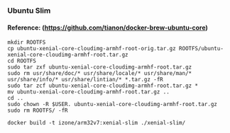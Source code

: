 ### Ubuntu Slim
#### Reference: (https://github.com/tianon/docker-brew-ubuntu-core)
```
mkdir ROOTFS
cp ubuntu-xenial-core-cloudimg-armhf-root-orig.tar.gz ROOTFS/ubuntu-xenial-core-cloudimg-armhf-root.tar.gz
cd ROOTFS
sudo tar zxf ubuntu-xenial-core-cloudimg-armhf-root.tar.gz
sudo rm usr/share/doc/* usr/share/locale/* usr/share/man/* usr/share/info/* usr/share/lintian/* *.tar.gz -fR
sudo tar zcf ubuntu-xenial-core-cloudimg-armhf-root.tar.gz *
mv ubuntu-xenial-core-cloudimg-armhf-root.tar.gz ..
cd ..
sudo chown -R $USER. ubuntu-xenial-core-cloudimg-armhf-root.tar.gz
sudo rm ROOTFS/ -fR
```

```
docker build -t izone/arm32v7:xenial-slim ./xenial-slim/
```


